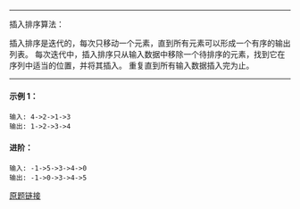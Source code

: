 ***
插入排序算法：

插入排序是迭代的，每次只移动一个元素，直到所有元素可以形成一个有序的输出列表。
每次迭代中，插入排序只从输入数据中移除一个待排序的元素，找到它在序列中适当的位置，并将其插入。
重复直到所有输入数据插入完为止。
***

 

#### 示例 1：
```
输入: 4->2->1->3
输出: 1->2->3->4

```
#### 进阶：
```
输入: -1->5->3->4->0
输出: -1->0->3->4->5

```

[原题链接](https://leetcode-cn.com/problems/insertion-sort-list/)